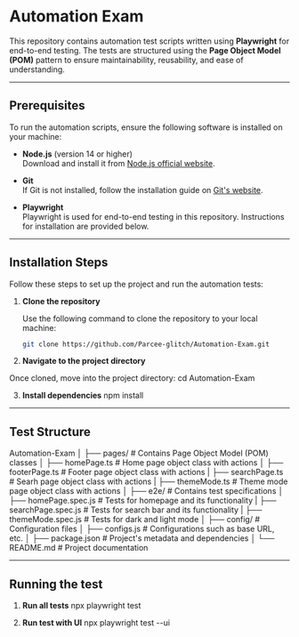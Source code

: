 # **Automation Exam**

This repository contains automation test scripts written using **Playwright** for end-to-end testing. The tests are structured using the **Page Object Model (POM)** pattern to ensure maintainability, reusability, and ease of understanding.

---

## **Prerequisites**

To run the automation scripts, ensure the following software is installed on your machine:

- **Node.js** (version 14 or higher)  
  Download and install it from [Node.js official website](https://nodejs.org/).

- **Git**  
  If Git is not installed, follow the installation guide on [Git's website](https://git-scm.com/downloads).

- **Playwright**  
  Playwright is used for end-to-end testing in this repository. Instructions for installation are provided below.

---

## **Installation Steps**

Follow these steps to set up the project and run the automation tests:

1. **Clone the repository**

   Use the following command to clone the repository to your local machine:

   ```bash
   git clone https://github.com/Parcee-glitch/Automation-Exam.git

2. **Navigate to the project directory**

  Once cloned, move into the project directory:
  cd Automation-Exam

3. **Install dependencies**
npm install
---

## **Test Structure**

Automation-Exam
│
├── pages/                # Contains Page Object Model (POM) classes
│   ├── homePage.ts       # Home page object class with actions
│   ├── footerPage.ts     # Footer page object class with actions
|   ├── searchPage.ts     # Searh page object class with actions
|   ├── themeMode.ts      # Theme mode page object class with actions
│
├── e2e/                    # Contains test specifications
│   ├── homePage.spec.js    # Tests for homepage and its functionality
|   ├── searchPage.spec.js  # Tests for search bar and its functionality
|   ├── themeMode.spec.js   # Tests for dark and light mode
│
├── config/               # Configuration files
│   ├── configs.js        # Configurations such as base URL, etc.
│
├── package.json          # Project's metadata and dependencies
│
└── README.md             # Project documentation

---

## **Running the test**

1. **Run all tests**
npx playwright test

2. **Run test with UI**
npx playwright test --ui
